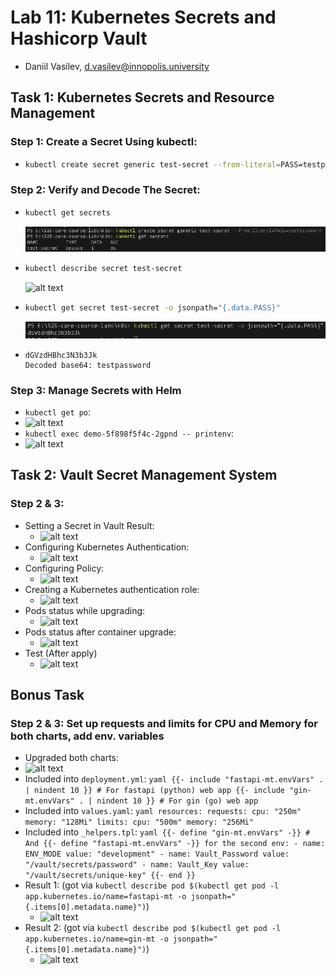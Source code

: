 # Lab 11: Kubernetes Secrets and Hashicorp Vault
- Daniil Vasilev, d.vasilev@innopolis.university

## Task 1: Kubernetes Secrets and Resource Management
### Step 1: Create a Secret Using kubectl:
- ```bash
  kubectl create secret generic test-secret --from-literal=PASS=testpassword
  ```

### Step 2: Verify and Decode The Secret:
- ```bash
  kubectl get secrets
  ```
  ![alt text](assets/images-11/image.png)
- ```bash
  kubectl describe secret test-secret
  ```
  ![alt text](assets/images-11/image-1.png)
- ```bash
  kubectl get secret test-secret -o jsonpath="{.data.PASS}"
  ```
  ![alt text](assets/images-11/image-2.png)
- ```text
  dGVzdHBhc3N3b3Jk
  Decoded base64: testpassword
  ```

### Step 3: Manage Secrets with Helm
- `kubectl get po`: 
- ![alt text](assets/images-11/image-3.png)
- `kubectl exec demo-5f898f5f4c-2gpnd -- printenv`: 
- ![alt text](assets/images-11/image-4.png)

## Task 2: Vault Secret Management System

### Step 2 & 3:
- Setting a Secret in Vault Result:
  - ![alt text](assets/images-11/image-5.png)
- Configuring Kubernetes Authentication:
  - ![alt text](assets/images-11/image-7.png)
- Configuring Policy:
  - ![alt text](assets/images-11/image-6.png)
- Creating a Kubernetes authentication role:
  - ![alt text](assets/images-11/image-9.png)
- Pods status while upgrading:
  - ![alt text](assets/images-11/image-11.png)
- Pods status after container upgrade:
  - ![alt text](assets/images-11/image-12.png)
- Test (After apply)
  - ![alt text](assets/images-11/image-10.png)

## Bonus Task
### Step 2 & 3: Set up requests and limits for CPU and Memory for both charts, add env. variables
- Upgraded both charts: 
- ![alt text](assets/images-11/image-13.png)
- Included into `deployment.yml`: ```yaml
                                  {{- include "fastapi-mt.envVars" . | nindent 10 }} # For fastapi (python) web app
                                  {{- include "gin-mt.envVars" . | nindent 10 }} # For gin (go) web app
                                  ```
- Included into `values.yaml`: ```yaml
                               resources:
                                 requests:
                                   cpu: "250m"
                                   memory: "128Mi"
                                 limits:
                                   cpu: "500m"
                                   memory: "256Mi"
                               ```
- Included into `_helpers.tpl`: ```yaml
                                {{- define "gin-mt.envVars" -}} # And {{- define "fastapi-mt.envVars" -}} for the second
                                env:
                                  - name: ENV_MODE
                                    value: "development"
                                  - name: Vault_Password
                                    value: "/vault/secrets/password"
                                  - name: Vault_Key
                                    value: "/vault/secrets/unique-key"
                                {{- end }}
                                ```
- Result 1: (got via `kubectl describe pod $(kubectl get pod -l app.kubernetes.io/name=fastapi-mt -o jsonpath="{.items[0].metadata.name}")`)
  - ![alt text](assets/images-11/image-14.png)
- Result 2: (got via `kubectl describe pod $(kubectl get pod -l app.kubernetes.io/name=gin-mt -o jsonpath="{.items[0].metadata.name}")`)
  - ![alt text](assets/images-11/image-15.png)